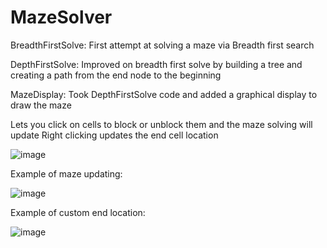 # MazeSolver

BreadthFirstSolve: First attempt at solving a maze via Breadth first search

DepthFirstSolve: Improved on breadth first solve by building a tree and creating a path from the end node to the beginning

MazeDisplay: Took DepthFirstSolve code and added a graphical display to draw the maze

Lets you click on cells to block or unblock them and the maze solving will update
Right clicking updates the  end cell location

![image](https://github.com/isaacmthacker/MazeSolver/assets/16544007/53378280-6ce1-4919-ab1e-f3e9493e20a6)

Example of maze updating:

![image](https://github.com/isaacmthacker/MazeSolver/assets/16544007/44511704-4183-4af4-8c17-649e40ec82b5)

Example of custom end location:

![image](https://github.com/isaacmthacker/MazeSolver/assets/16544007/9653e623-3230-4033-9a04-303c477164bd)

